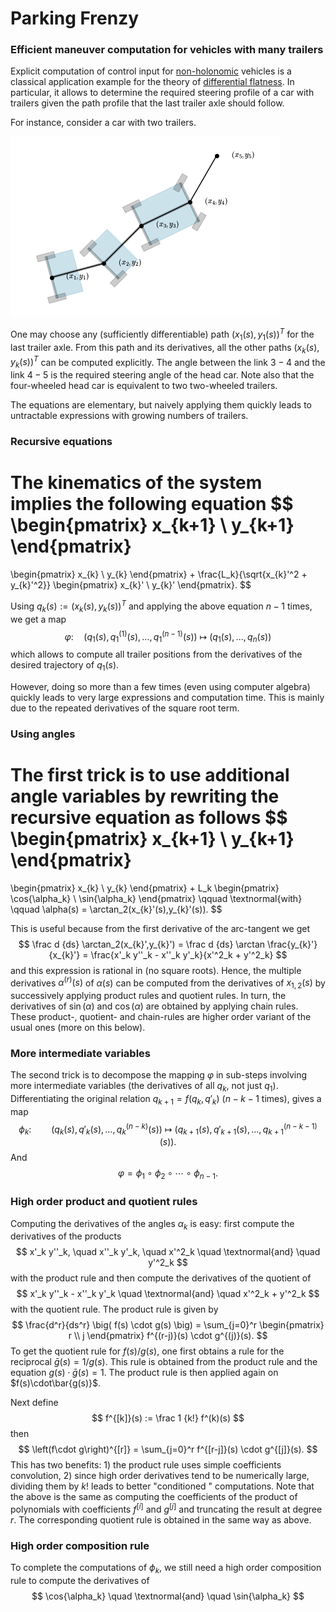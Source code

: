 # Parking Frenzy

### Efficient maneuver computation for vehicles with many trailers

Explicit computation of control input for [non-holonomic](https://en.wikipedia.org/wiki/Nonholonomic_system) vehicles is a classical application example for the theory of [differential flatness](https://en.wikipedia.org/wiki/Flatness_(systems_theory)). In particular, it allows to determine the required steering profile of a car with trailers given the path profile that the last trailer axle should follow.

For instance, consider a car with two trailers. 

![](figures/train.png)

One may choose any (sufficiently differentiable) path $(x_1(s),y_1(s))^T$ for the last trailer axle. From this path and its derivatives, all the other paths $(x_k(s),y_k(s))^T$ can be computed explicitly. The angle between the link $3-4$ and the link $4-5$ is the required steering angle of the head car. Note also that the four-wheeled head car is equivalent to two two-wheeled trailers.

The equations are elementary, but naively applying them quickly leads to untractable expressions with growing numbers of trailers. 

### Recursive equations
The kinematics of the system implies the following equation
$$
\begin{pmatrix}
x_{k+1} \\
y_{k+1}
\end{pmatrix}
=
\begin{pmatrix}
x_{k} \\
y_{k}
\end{pmatrix}
+
\frac{L_k}{\sqrt{x_{k}'^2 + y_{k}'^2}}
\begin{pmatrix}
x_{k}' \\
y_{k}'
\end{pmatrix}.
$$

Using $q_k(s):=(x_k(s), y_k(s))^T$ and applying the above equation $n-1$ times, we get a map
$$
\varphi: \quad \left(q_1(s), q_1^{(1)}(s), \ldots, q_1^{(n-1)}(s)\right) \ \longmapsto \ \big(q_1(s), ..., q_n(s)\big) 
$$
which allows to compute all trailer positions from the derivatives of the desired trajectory of $q_1(s)$.

However, doing so more than a few times (even using computer algebra) quickly leads to very large expressions and computation time. This is mainly due to the repeated derivatives of the square root term.

### Using angles

The first trick is to use additional angle variables by rewriting the recursive equation as follows
$$
\begin{pmatrix}
x_{k+1} \\
y_{k+1}
\end{pmatrix}
=
\begin{pmatrix}
x_{k} \\
y_{k}
\end{pmatrix}
+
L_k
\begin{pmatrix}
\cos{\alpha_k} \\
\sin{\alpha_k}
\end{pmatrix}
\qquad
\textnormal{with}
\qquad
\alpha(s) = \arctan_2(x_{k}'(s),y_{k}'(s)).
$$

This is useful because from the first derivative of the arc-tangent we get
$$
\frac d {ds} \arctan_2(x_{k}',y_{k}') 
= \frac d {ds} \arctan \frac{y_{k}'}{x_{k}'} 
= \frac{x'_k y''_k - x''_k y'_k}{x'^2_k + y'^2_k}
$$
and this expression is rational in (no square roots). Hence, the multiple derivatives $\alpha^{(r)}(s)$ of $\alpha(s)$ can be computed from the derivatives of $x_{1,2}(s)$ by successively applying product rules and quotient rules. In turn, the derivatives of $\sin(\alpha)$ and $\cos(\alpha)$ are obtained by applying chain rules. These product-, quotient- and chain-rules are higher order variant of the usual ones (more on this below).

### More intermediate variables

The second trick is to decompose the mapping $\varphi$ in sub-steps involving more intermediate variables (the derivatives of all $q_k$, not just $q_1$). Differentiating the original relation $q_{k+1}=f(q_k, q'_k)$ ($n-k-1$ times), gives a map
$$
\phi_k : \qquad \big( q_k(s), q'_k(s), \ldots, q_k^{(n-k)}(s) \big)
\ \longmapsto \ 
\big( q_{k+1}(s), q'_{k+1}(s), \ldots, q_{k+1}^{(n-k-1)}(s) \big).
$$
And
$$
\varphi = \phi_1 \circ \phi_2 \circ \cdots \circ \phi_{n-1} .
$$

### High order product and quotient rules
Computing the derivatives of the angles $\alpha_k$ is easy: first compute the derivatives of the products
$$
x'_k y''_k, \quad  x''_k y'_k, \quad x'^2_k \quad \textnormal{and} \quad y'^2_k
$$
with the product rule and then compute the derivatives of the quotient of 
$$
x'_k y''_k - x''_k y'_k \quad \textnormal{and} \quad x'^2_k + y'^2_k
$$
with the quotient rule. The product rule is given by
$$
\frac{d^r}{ds^r} \big( f(s) \cdot g(s) \big) = \sum_{j=0}^r 
\begin{pmatrix} r \\ j \end{pmatrix}
f^{(r-j)}(s) \cdot g^{(j)}(s).
$$
To get the quotient rule for $f(s)/g(s)$, one first obtains a rule for the reciprocal $\bar g(s) = 1/g(s)$. This rule is obtained from the product rule and the equation $g(s)\cdot\bar g(s) = 1$. The product rule is then applied again on $f(s)\cdot\bar{g(s)}$.

Next define
$$
f^{[k]}(s) := \frac 1 {k!} f^(k)(s)
$$
then
$$
\left(f\cdot g\right)^{[r]}  = \sum_{j=0}^r 
f^{[r-j]}(s) \cdot g^{[j]}(s).
$$
This has two benefits: 1) the product rule uses simple coefficients convolution, 2) since high order derivatives tend to be numerically large, dividing them by $k!$ leads to better "conditioned " computations. Note that the above is the same as computing the coefficients of the product of polynomials with coefficients $f^{[i]}$ and $g^{[j]}$ and truncating the result at degree $r$. The corresponding quotient rule is obtained in the same way as above.


### High order composition rule

To complete the computations of $\phi_k$, we still need a high order composition rule to compute the derivatives of 
$$
\cos{\alpha_k} \quad \textnormal{and} \quad \sin{\alpha_k}
$$
